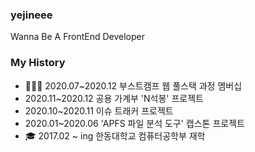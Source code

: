 ### yejineee

Wanna Be A FrontEnd Developer 

### My History
- 👩🏻‍💻 2020.07~2020.12 부스트캠프 웹 풀스택 과정 멤버십 
- 2020.11~2020.12 공용 가계부 'N석봉' 프로젝트
- 2020.10~2020.11 이슈 트래커 프로젝트
- 2020.01~2020.06 'APFS 파일 분석 도구' 캡스톤 프로젝트 
- 🎓 2017.02 ~ ing 한동대학교 컴퓨터공학부 재학

